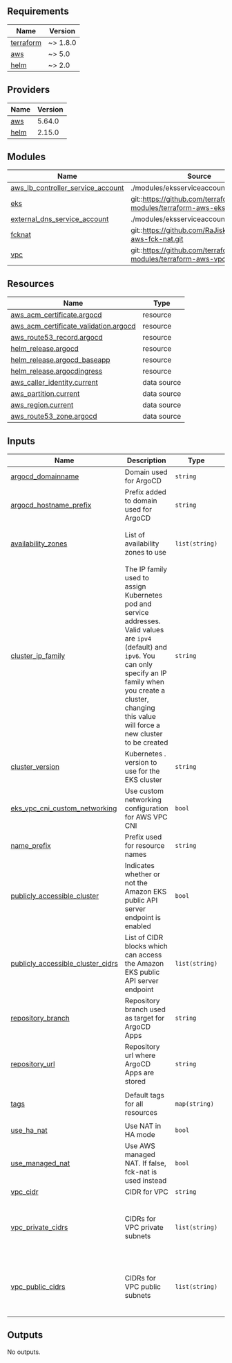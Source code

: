 <!-- BEGINNING OF PRE-COMMIT-TERRAFORM DOCS HOOK -->
## Requirements

| Name | Version |
|------|---------|
| <a name="requirement_terraform"></a> [terraform](#requirement\_terraform) | ~> 1.8.0 |
| <a name="requirement_aws"></a> [aws](#requirement\_aws) | ~> 5.0 |
| <a name="requirement_helm"></a> [helm](#requirement\_helm) | ~> 2.0 |

## Providers

| Name | Version |
|------|---------|
| <a name="provider_aws"></a> [aws](#provider\_aws) | 5.64.0 |
| <a name="provider_helm"></a> [helm](#provider\_helm) | 2.15.0 |

## Modules

| Name | Source | Version |
|------|--------|---------|
| <a name="module_aws_lb_controller_service_account"></a> [aws\_lb\_controller\_service\_account](#module\_aws\_lb\_controller\_service\_account) | ./modules/eksserviceaccount | n/a |
| <a name="module_eks"></a> [eks](#module\_eks) | git::https://github.com/terraform-aws-modules/terraform-aws-eks.git | c60b70fbc80606eb4ed8cf47063ac6ed0d8dd435 |
| <a name="module_external_dns_service_account"></a> [external\_dns\_service\_account](#module\_external\_dns\_service\_account) | ./modules/eksserviceaccount | n/a |
| <a name="module_fcknat"></a> [fcknat](#module\_fcknat) | git::https://github.com/RaJiska/terraform-aws-fck-nat.git | 9377bf9247c96318b99273eb2978d1afce8cf0eb |
| <a name="module_vpc"></a> [vpc](#module\_vpc) | git::https://github.com/terraform-aws-modules/terraform-aws-vpc.git | e226cc15a7b8f62fd0e108792fea66fa85bcb4b9 |

## Resources

| Name | Type |
|------|------|
| [aws_acm_certificate.argocd](https://registry.terraform.io/providers/hashicorp/aws/latest/docs/resources/acm_certificate) | resource |
| [aws_acm_certificate_validation.argocd](https://registry.terraform.io/providers/hashicorp/aws/latest/docs/resources/acm_certificate_validation) | resource |
| [aws_route53_record.argocd](https://registry.terraform.io/providers/hashicorp/aws/latest/docs/resources/route53_record) | resource |
| [helm_release.argocd](https://registry.terraform.io/providers/hashicorp/helm/latest/docs/resources/release) | resource |
| [helm_release.argocd_baseapp](https://registry.terraform.io/providers/hashicorp/helm/latest/docs/resources/release) | resource |
| [helm_release.argocdingress](https://registry.terraform.io/providers/hashicorp/helm/latest/docs/resources/release) | resource |
| [aws_caller_identity.current](https://registry.terraform.io/providers/hashicorp/aws/latest/docs/data-sources/caller_identity) | data source |
| [aws_partition.current](https://registry.terraform.io/providers/hashicorp/aws/latest/docs/data-sources/partition) | data source |
| [aws_region.current](https://registry.terraform.io/providers/hashicorp/aws/latest/docs/data-sources/region) | data source |
| [aws_route53_zone.argocd](https://registry.terraform.io/providers/hashicorp/aws/latest/docs/data-sources/route53_zone) | data source |

## Inputs

| Name | Description | Type | Default | Required |
|------|-------------|------|---------|:--------:|
| <a name="input_argocd_domainname"></a> [argocd\_domainname](#input\_argocd\_domainname) | Domain used for ArgoCD | `string` | `"eks.kaustubhk.com"` | no |
| <a name="input_argocd_hostname_prefix"></a> [argocd\_hostname\_prefix](#input\_argocd\_hostname\_prefix) | Prefix added to domain used for ArgoCD | `string` | `"argocd"` | no |
| <a name="input_availability_zones"></a> [availability\_zones](#input\_availability\_zones) | List of availability zones to use | `list(string)` | <pre>[<br>  "us-east-1a",<br>  "us-east-1b"<br>]</pre> | no |
| <a name="input_cluster_ip_family"></a> [cluster\_ip\_family](#input\_cluster\_ip\_family) | The IP family used to assign Kubernetes pod and service addresses. Valid values are `ipv4` (default) and `ipv6`. You can only specify an IP family when you create a cluster, changing this value will force a new cluster to be created | `string` | `"ipv4"` | no |
| <a name="input_cluster_version"></a> [cluster\_version](#input\_cluster\_version) | Kubernetes <major>.<minor> version to use for the EKS cluster | `string` | `"1.30"` | no |
| <a name="input_eks_vpc_cni_custom_networking"></a> [eks\_vpc\_cni\_custom\_networking](#input\_eks\_vpc\_cni\_custom\_networking) | Use custom networking configuration for AWS VPC CNI | `bool` | `true` | no |
| <a name="input_name_prefix"></a> [name\_prefix](#input\_name\_prefix) | Prefix used for resource names | `string` | `"argocdstarter"` | no |
| <a name="input_publicly_accessible_cluster"></a> [publicly\_accessible\_cluster](#input\_publicly\_accessible\_cluster) | Indicates whether or not the Amazon EKS public API server endpoint is enabled | `bool` | `true` | no |
| <a name="input_publicly_accessible_cluster_cidrs"></a> [publicly\_accessible\_cluster\_cidrs](#input\_publicly\_accessible\_cluster\_cidrs) | List of CIDR blocks which can access the Amazon EKS public API server endpoint | `list(string)` | <pre>[<br>  "0.0.0.0/0"<br>]</pre> | no |
| <a name="input_repository_branch"></a> [repository\_branch](#input\_repository\_branch) | Repository branch used as target for ArgoCD Apps | `string` | `"main"` | no |
| <a name="input_repository_url"></a> [repository\_url](#input\_repository\_url) | Repository url where ArgoCD Apps are stored | `string` | `""` | no |
| <a name="input_tags"></a> [tags](#input\_tags) | Default tags for all resources | `map(string)` | <pre>{<br>  "Environment": "Sample"<br>}</pre> | no |
| <a name="input_use_ha_nat"></a> [use\_ha\_nat](#input\_use\_ha\_nat) | Use NAT in HA mode | `bool` | `false` | no |
| <a name="input_use_managed_nat"></a> [use\_managed\_nat](#input\_use\_managed\_nat) | Use AWS managed NAT. If false, fck-nat is used instead | `bool` | `false` | no |
| <a name="input_vpc_cidr"></a> [vpc\_cidr](#input\_vpc\_cidr) | CIDR for VPC | `string` | `"10.0.0.0/16"` | no |
| <a name="input_vpc_private_cidrs"></a> [vpc\_private\_cidrs](#input\_vpc\_private\_cidrs) | CIDRs for VPC private subnets | `list(string)` | <pre>[<br>  "10.0.0.0/20",<br>  "10.0.16.0/20",<br>  "10.0.32.0/20",<br>  "10.0.48.0/20"<br>]</pre> | no |
| <a name="input_vpc_public_cidrs"></a> [vpc\_public\_cidrs](#input\_vpc\_public\_cidrs) | CIDRs for VPC public subnets | `list(string)` | <pre>[<br>  "10.0.64.0/20",<br>  "10.0.80.0/20",<br>  "10.0.96.0/20",<br>  "10.0.112.0/20"<br>]</pre> | no |

## Outputs

No outputs.
<!-- END OF PRE-COMMIT-TERRAFORM DOCS HOOK -->
